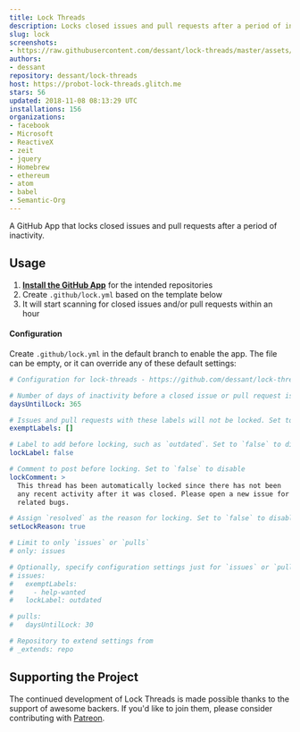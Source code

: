 ```yaml
---
title: Lock Threads
description: Locks closed issues and pull requests after a period of inactivity.
slug: lock
screenshots:
- https://raw.githubusercontent.com/dessant/lock-threads/master/assets/screenshot.png
authors:
- dessant
repository: dessant/lock-threads
host: https://probot-lock-threads.glitch.me
stars: 56
updated: 2018-11-08 08:13:29 UTC
installations: 156
organizations:
- facebook
- Microsoft
- ReactiveX
- zeit
- jquery
- Homebrew
- ethereum
- atom
- babel
- Semantic-Org
---
```


A GitHub App that locks closed issues and pull requests after
a period of inactivity.

## Usage

1. **[Install the GitHub App](https://github.com/apps/lock)**
   for the intended repositories
2. Create `.github/lock.yml` based on the template below
3. It will start scanning for closed issues and/or pull requests within an hour

#### Configuration

Create `.github/lock.yml` in the default branch to enable the app.
The file can be empty, or it can override any of these default settings:

```yaml
# Configuration for lock-threads - https://github.com/dessant/lock-threads

# Number of days of inactivity before a closed issue or pull request is locked
daysUntilLock: 365

# Issues and pull requests with these labels will not be locked. Set to `[]` to disable
exemptLabels: []

# Label to add before locking, such as `outdated`. Set to `false` to disable
lockLabel: false

# Comment to post before locking. Set to `false` to disable
lockComment: >
  This thread has been automatically locked since there has not been
  any recent activity after it was closed. Please open a new issue for
  related bugs.

# Assign `resolved` as the reason for locking. Set to `false` to disable
setLockReason: true

# Limit to only `issues` or `pulls`
# only: issues

# Optionally, specify configuration settings just for `issues` or `pulls`
# issues:
#   exemptLabels:
#     - help-wanted
#   lockLabel: outdated

# pulls:
#   daysUntilLock: 30

# Repository to extend settings from
# _extends: repo
```

## Supporting the Project

The continued development of Lock Threads is made possible
thanks to the support of awesome backers. If you'd like to join them,
please consider contributing with [Patreon](https://www.patreon.com/dessant).
